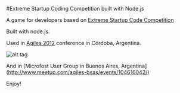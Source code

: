 #Extreme Startup Coding Competition built with Node.js

A game for developers based on [Extreme Startup Code Competition](http://johannesbrodwall.com/2011/06/22/real-time-coding-competition-with-extreme-startup/)

Built with node.js.

Used in [Agiles 2012](http://agiles2012.agiles.org/programa/dia-2/extreme-startup-coding-competition/) conference in Córdoba, Argentina.

![alt tag](http://leomicheloni.com/image.axd?picture=Windows-Live-Writer/Extreme/0FDEC497/IMG_2782.jpg)

And in [Microfost User Group in Buenos Aires, Argentina] (http://www.meetup.com/agiles-bsas/events/104616042/)

Enjoy!
